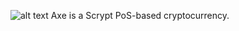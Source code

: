 ![alt text](https://github.com/charlesrocket/axe/raw/master/axe%20logo%20256.png)
Axe is a Scrypt PoS-based cryptocurrency.
